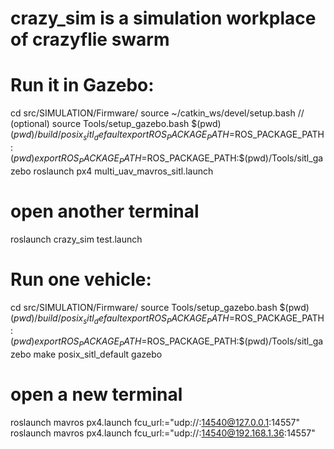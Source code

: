 # crazy_sim is a simulation workplace of crazyflie swarm

# Run it in Gazebo:
cd src/SIMULATION/Firmware/
source ~/catkin_ws/devel/setup.bash    // (optional)
source Tools/setup_gazebo.bash $(pwd) $(pwd)/build/posix_sitl_default
export ROS_PACKAGE_PATH=$ROS_PACKAGE_PATH:$(pwd)
export ROS_PACKAGE_PATH=$ROS_PACKAGE_PATH:$(pwd)/Tools/sitl_gazebo
roslaunch px4 multi_uav_mavros_sitl.launch
# open another terminal
roslaunch crazy_sim test.launch

# Run one vehicle:
cd src/SIMULATION/Firmware/
source Tools/setup_gazebo.bash $(pwd) $(pwd)/build/posix_sitl_default
export ROS_PACKAGE_PATH=$ROS_PACKAGE_PATH:$(pwd)
export ROS_PACKAGE_PATH=$ROS_PACKAGE_PATH:$(pwd)/Tools/sitl_gazebo
make posix_sitl_default gazebo
# open a new terminal
roslaunch mavros px4.launch fcu_url:="udp://:14540@127.0.0.1:14557" 
roslaunch mavros px4.launch fcu_url:="udp://:14540@192.168.1.36:14557"
